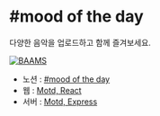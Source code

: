 # #mood of the day

다양한 음악을 업로드하고 함께 즐겨보세요.

[![BAAMS](https://hits.seeyoufarm.com/api/count/incr/badge.svg?url=https%3A%2F%2Fgithub.com%2Fmotd-5%2Fhit-counter&count_bg=%2379C83D&title_bg=%23555555&icon=&icon_color=%23E7E7E7&title=hits&edge_flat=false)](https://hits.seeyoufarm.com)

- 노션 : [#mood of the day](https://www.notion.so/mood_of_the_day-5d205eaf31d24e4e8ca8d51478927b51)
- 웹 : [Motd, React](https://github.com/motd-5/motd-frontend)
- 서버 : [Motd, Express](https://github.com/motd-5/motd-backend)

